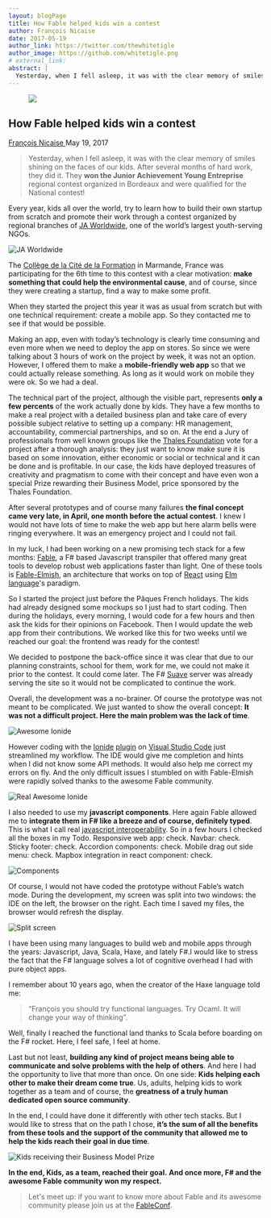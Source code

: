 ```yaml
---
layout: blogPage
title: How Fable helped kids win a contest
author: François Nicaise
date: 2017-05-19
author_link: https://twitter.com/thewhitetigle
author_image: https://github.com/whitetigle.png
# external_link:
abstract: |
  Yesterday, when I fell asleep, it was with the clear memory of smiles shining on the faces of our kids. After several months of hard work, they did it. They **won the Junior Achievement Young Entreprise** regional contest organized in Bordeaux and were qualified for the National contest!
---
```


<div class="blog-post">

<figure class="image is-96x96 author-image">
    <img class="is-rounded" src="https://github.com/whitetigle.png">
</figure>

<h2 class="title is-size-3 has-text-weight-normal has-text-centered blog-title">
    How Fable helped kids win a contest
</h2>

<div class="tags has-addons is-justify-content-center">
    <a href="https://twitter.com/thewhitetigle" class="tag is-rounded is-medium is-primary">
        François Nicaise
    </a>
    <span class="tag is-rounded is-medium ">
        May 19, 2017
    </span>
</div>

> Yesterday, when I fell asleep, it was with the clear memory of smiles shining on the faces of our kids. After several months of hard work, they did it. They **won the Junior Achievement Young Entreprise** regional contest organized in Bordeaux and were qualified for the National contest!

Every year, kids all over the world, try to learn how to build their own startup from scratch and promote their work through a contest organized by regional branches of [JA Worldwide](https://www.jaworldwide.org/aboutja/), one of the world’s largest youth-serving NGOs.

![JA Worldwide](/static/img/blog/jaworldwide.jpg)

The [Collège de la Cité de la Formation](http://www.collegecitescolaire.com/) in Marmande, France was participating for the 6th time to this contest with a clear motivation: **make something that could help the environmental cause**, and of course, since they were creating a startup, find a way to make some profit.

When they started the project this year it was as usual from scratch but with one technical requirement: create a mobile app. So they contacted me to see if that would be possible.

Making an app, even with today’s technology is clearly time consuming and even more when we need to deploy the app on stores. So since we were talking about 3 hours of work on the project by week, it was not an option.
However, I offered them to make a **mobile-friendly web app** so that we could actually release something. As long as it would work on mobile they were ok. So we had a deal.

The technical part of the project, although the visible part, represents **only a few percents** of the work actually done by kids.
They have a few months to make a real project with a detailed business plan and take care of every possible subject relative to setting up a company: HR management, accountability, commercial partnerships, and so on.
At the end a Jury of professionals from well known groups like the [Thales Foundation](http://foundation.thalesgroup.com/) vote for a project after a thorough analysis: they just want to know make sure it is based on some innovation, either economic or social or technical and it can be done and is profitable.
In our case, the kids have deployed treasures of creativity and pragmatism to come with their concept and have even won a special Prize rewarding their Business Model, price sponsored by the Thales Foundation.

After several prototypes and of course many failures **the final concept came very late, in April, one month before the actual contest**. I knew I would not have lots of time to make the web app but here alarm bells were ringing everywhere. It was an emergency project and I could not fail.

In my luck, I had been working on a new promising tech stack for a few months: [Fable](http://fable.io/), a F# based Javascript transpiler that offered many great tools to develop robust web applications faster than light. One of these tools is [Fable-Elmish](https://fable-elmish.github.io/elmish/), an architecture that works on top of [React](https://facebook.github.io/react/) using [Elm language](http://elm-lang.org/)'s paradigm.

So I started the project just before the Pâques French holidays. The kids had already designed some mockups  so I just had to start coding. Then during the holidays, every morning, I would code for a few hours and then ask the kids for their opinions on Facebook. Then I would update the web app from their contributions.
We worked like this for two weeks until we reached our goal: the frontend was ready for the contest!

We decided to postpone the back-office since it was clear that due to our planning constraints, school for them, work for me, we could not make it prior to the contest. It could come later. The F# [Suave](https://suave.io/) server was already serving the site so it would not be complicated to continue the work.

Overall, the development was a no-brainer.
Of course the prototype was not meant to be complicated. We just wanted to show the overall concept: **It was not a difficult project. Here the main problem was the lack of time**.

![Awesome Ionide](/static/img/blog/ionide.png)

However coding with the [Ionide](http://ionide.io/) [plugin](https://marketplace.visualstudio.com/items?itemName=Ionide.Ionide-fsharp) on [Visual Studio Code](https://code.visualstudio.com/) just streamlined my workflow. The IDE would give me completion and hints when I did not know some API methods. It would also help me correct my errors on fly. And the only difficult issues I stumbled on with Fable-Elmish were rapidly solved thanks to the awesome Fable community.

![Real Awesome Ionide](/static/img/blog/ionide_vscode.png)

I also needed to use my **javascript components**. Here again Fable allowed me to **integrate them in F# like a breeze and of course, definitely typed**. This is what I call real [javascript interoperability](https://medium.com/fable-compiler/f-interop-with-javascript-in-fable-the-complete-guide-ccc5b896a59f).
So in a few hours I checked all the boxes in my Todo. Responsive web app: check. Navbar: check. Sticky footer: check. Accordion components: check. Mobile drag out side menu: check. Mapbox integration in react component: check.

![Components](/static/img/blog/shot0.png)

Of course, I would not have coded the prototype without Fable’s watch mode. During the development, my screen was split into two windows: the IDE on the left, the browser on the right. Each time I saved my files, the browser would refresh the display.

![Split screen](/static/img/blog/splitscreen.png)

I have been using many languages to build web and mobile apps through the years: Javascript, Java, Scala, Haxe, and lately F#.I would like to stress the fact that the F# language solves a lot of cognitive overhead I had with pure object apps.

I remember about 10 years ago, when the creator of the Haxe language told me:
>“François you should try functional languages. Try Ocaml. It will change your way of thinking”.

Well, finally I reached the functional land thanks to Scala before boarding on the F# rocket. Here, I feel safe, I feel at home.

Last but not least, **building any kind of project means being able to communicate and solve problems with the help of others**.
And here I had the opportunity to live that more than once. On one side: **Kids helping each other to make their dream come true**. Us, adults, helping kids to work together as a team and of course, the **greatness of a truly human dedicated open source community**.

In the end, I could have done it differently with other tech stacks. But I would like to stress that on the path I chose, **it’s the sum of all the benefits from these tools and the support of the community that allowed me to help the kids reach their goal in due time**.

![Kids receiving their Business Model Prize](/static/img/blog/winners.png)

**In the end, Kids, as a team, reached their goal.**
**And once more, F# and the awesome Fable community won my respect.**

>Let's meet up: if you want to know more about Fable and its awesome community please join us at the [FableConf](https://www.eventbrite.es/e/fableconf-bordeaux-tickets-34089709238).

</div>
